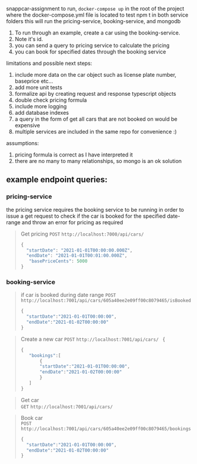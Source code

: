 snappcar-assignment
to run, `docker-compose up` in the root of the project where the docker-compose.yml file is located
to test npm t in both service folders
this will run the pricing-service, booking-service, and mongodb

1. To run through an example, create a car using the booking-service.
2. Note it's id.
3. you can send a query to pricing service to calculate the pricing
4. you can book for specified dates through the booking service

limitations and possible next steps:

1. include more data on the car object such as license plate number, baseprice etc...
2. add more unit tests
3. formalize api by creating request and response typescript objects
4. double check pricing formula
5. include more logging
6. add database indexes
7. a query in the form of get all cars that are not booked on <date-range> would be expensive
8. multiple services are included in the same repo for convenience :)

assumptions:

1. pricing formula is correct as I have interpreted it
2. there are no many to many relationships, so mongo is an ok solution

## example endpoint queries:

### pricing-service

the pricing service requires the booking service to be running in order to issue a get request to check if the car is booked for the specified date-range and throw an error for pricing as required

> Get pricing
> `POST` `http://localhost:7000/api/cars/ `
>
> ```javascript
> {
>   "startDate": "2021-01-01T00:00:00.000Z",
>   "endDate": "2021-01-01T00:01:00.000Z",
>    "basePriceCents": 5000
> }
> ```

### booking-service

> if car is booked during date range
> `POST` `http://localhost:7001/api/cars/605a40ee2e09ff00c8079465/isBooked`
>
> ```javascript
> {
>   "startDate":"2021-01-01T00:00:00",
>   "endDate":"2021-01-02T00:00:00"
> }
> ```

> Create a new car
> `POST` `http://localhost:7001/api/cars/ `
> {
>
> ```javascript
> {
>    "bookings":[
>        {
>        "startDate":"2021-01-01T00:00:00",
>        "endDate":"2021-01-02T00:00:00"
>        }
>    ]
> }
> ```

> Get car  
> `GET` `http://localhost:7001/api/cars/`

> Book car  
> `POST` `http://localhost:7001/api/cars/605a40ee2e09ff00c8079465/bookings `
>
> ```javascript
> {
>   "startDate":"2021-01-01T00:00:00",
>   "endDate":"2021-01-02T00:00:00"
> }
> ```
